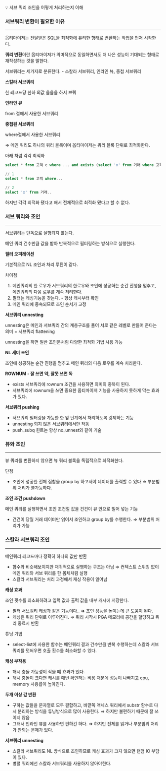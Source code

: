 <aside>
💡 서브 쿼리 조인을 어떻게 처리하는지 이해

</aside>

### 서브쿼리 변환이 필요한 이유

---

옵티마이저는 전달받은 SQL을 최적화에 유리한 형태로 변환하는 작업을 먼저 시작한다.

**쿼리 변환**이란 옵티마이저가 의미적으로 동일하면서도 더 나은 성능이 기대되는 형태로 재작성하는 것을 말한다.

서브쿼리는 세가지로 분류한다. - 스칼라 서브쿼리, 인라인 뷰, 중첩 서브쿼리

**스칼라 서브쿼리**

한 레코드당 한하 의값 을을을 하서 브쿼

**인라인 뷰**

from 절에서 사용한 서브쿼리

**중첩된 서브쿼리**

where절에서 사용한 서브쿼리

⇒ 메인 쿼리도 하나의 쿼리 블록이며 옵티마이저는 쿼리 블록 단위로 최적화한다.

아래 처럼 각각 최적화

```sql
select * from 고객 c where ... and exists (select 'x' from 거래 where 고객번호 = c.고객번호)

// 1
select * from 고객 where...

// 2
select 'x' from 거래..

```

하지만 각각 최적화 됐다고 해서 전체적으로 최적화 됐다고 할 수 없다.

### 서브 쿼리와 조인

---

서브쿼리는 단독으로 실행되지 않는다.

메인 쿼리 건수만큼 값을 받아 반복적으로 필터링하는 방식으로 실행한다.

**필터 오퍼레이션**

기본적으로 NL 조인과 처리 루틴이 같다.

차이점

1. 메인쿼리의 한 로우가 서브쿼리의 한로우와 조인에 성공하는 순간 진행을 멈추고, 메인쿼리의 다음 로우를 계속 처리한다.
2. 필터는 캐싱기능을 갖는다. - 항상 캐시부터 확인
3. 메인 쿼리에 종속되므로 조인 순서가 고정

**서브쿼리 unnesting**

unnesting은 메인과 서브쿼리 간의 계층구조를 풀어 서로 같은 레벨로 만들어 준다는 의미 = 서브쿼리 flattening

unnesting을 하면 일반 조인문처럼 다양한 최적화 기법 사용 가능

**NL 세미 조인**

조인에 성공하는 순간 진행을 멈추고 메인 쿼리의 다음 로우를 계속 처리한다.

**ROWNUM - 잘 쓰면 약, 잘못 쓰면 독**

- exists 서브쿼리에 rownum 조건을 사용하면 의미의 중복이 된다.
- 서브쿼리에 rownum을 쓰면 중요한 옵티마이저 기능을 사용하지 못하게 막는 효과가 있다.

**서브쿼리 pushing**

- 서브쿼리 필터링을 가능한 한 앞 단계에서 처리하도록 강제하는 기능
- unnesting 되지 않은 서브쿼리에서만 작동
- push_subq 힌트는 항상 no_unnest와 같이 기술

### 뷰와 조인

---

뷰 쿼리를 변환하지 않으면 뷰 쿼리 블록을 독립적으로 최적화한다.

단점

- 조인에 성공한 전체 집합을 group by 하고서야 데이터를 출력할 수 있다 ⇒ 부분범위 처리가 불가능하다.

**조인 조건 pushdown**

메인 쿼리를 실행하면서 조인 조건절 값을 건건이 뷰 안으로 밀어 넣는 기능

- 건건이 당월 거래 데이터만 읽어서 조인하고 group by를 수행한다. ⇒ 부분범위 처리가 가능

### 스칼라 서브쿼리 조인

---

메인쿼리 레코드마다 정확히 하나의 값만 반환

- 함수와 비슷해보이지만 재귀적으로 실행하는 구조는 아님 ⇒ 컨텍스트 스위칭 없이 메인 쿼리와 서브 쿼리를 한 몸체처럼 실행
- 스칼라 서브쿼리는 처리 과정에서 캐싱 작용이 일어남

**캐싱 효과**

조인 횟수를 최소화하려고 입력 값과 출력 값을 내부 캐시에 저장한다.

- 필터 서브쿼리 캐싱과 같은 기능이다.. ⇒ 조인 성능을 높이는데 큰 도움이 된다.
- 캐싱은 쿼리 단위로 이루어진다. ⇒ 쿼리 시작시 PGA 메모리에 공간을 할당하고 쿼리 종료시 반환

튜닝 기법

- select-list에 사용한 함수는 메인쿼리 결과 건수만큼 반복 수행하는데 스칼라 서브쿼리를 덧씌우면 호출 횟수를 최소화할 수 있다.

**캐싱 부작용**

- 해시 충돌 가능성이 작을 떄 효과가 있다.
- 해시 충돌이 크다면 캐시를 매번 확인하는 비용 때문에 성능이 나빠지고 cpu, memory 사용률이 높아진다.

**두개 이상 값 반환**

- 구하는 값들을 문자열로 모두 결합하고, 바깥쪽 액세스 쿼리에서 substr 함수로 다시 분리하는 방식을 튜닝방식으로 많이 사용한다. ⇒ 하지만 불편하기 때문에 잘 쓰이지 않음
- 그래서 인라인 뷰를 사용하면 편하긴 하다. ⇒ 하지만 전체를 읽거나 부분범위 처리가 안되는 문제가 있다.

**서브쿼리 unnesting**

- 스칼라 서브쿼리도 NL 방식으로 조인하므로 캐싱 효과가 크지 않으면 랜덤 IO 부담이 있다.
- 병렬 쿼리에선 스칼라 서브쿼리를 사용하지 않아야한다.